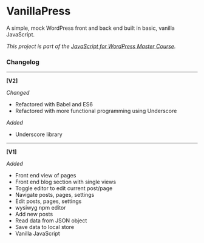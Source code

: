 # VanillaPress

A simple, mock WordPress front and back end built in basic, vanilla JavaScript.

*This project is part of the [JavaScript for WordPress Master Course](http://javascriptforwp.com).*





### Changelog

***

**[V2]**

*Changed*

- Refactored with Babel and ES6
- Refactored with more functional programming using Underscore

*Added*

- Underscore library

***

**[V1]**

*Added*

- Front end view of pages
- Front end blog section with single views
- Toggle editor to edit current post/page
- Navigate posts, pages, settings
- Edit posts, pages, settings
- wysiwyg npm editor
- Add new posts
- Read data from JSON object
- Save data to local store
- Vanilla JavaScript
